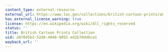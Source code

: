 ```yaml
---
content_type: external-resource
external_url: https://www.loc.gov/collections/british-cartoon-prints/about-this-collection/
has_external_license_warning: true
license: https://en.wikipedia.org/wiki/All_rights_reserved
status: ''
title: British Cartoon Prints Collection
uid: a870d5b3-52d8-4848-9092-ed2b70d4bce1
wayback_url: ''
---
```

